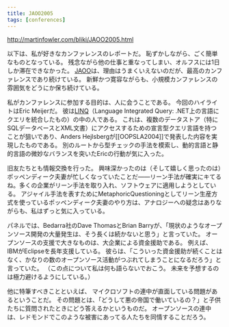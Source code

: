 ```yaml
---
title: JAOO2005
tags: [conferences]
---
```


http://martinfowler.com/bliki/JAOO2005.html

以下は、私が好きなカンファレンスのレポートだ。
恥ずかしながら、ごく簡単なものとなっている。
残念ながら他の仕事と重なってしまい、オルフスには1日しか滞在できなかった。
[JAOO](http://www.jaoo.dk/)は、理由はうまくいえないのだが、最高のカンファレンスであり続けている。
新鮮かつ寛容ながらも、小規模カンファレンスの雰囲気をどうにか保ち続けている。

私がカンファレンスに参加する目的は、人に会うことである。
今回のハイライトはEric Meijerだ。
彼は[LINQ](http://msdn.microsoft.com/netframework/future/linq/)（Language Integrated Query: .NET上の言語にクエリを統合したもの）の中の人である。
これは、複数のデータストア（特にSQLデータベースとXML文書）にアクセスするための宣言型クエリ言語を持つことが狙いであり、Anders Hejlsbergが[[OOPSLA2004]]で発表した内容を実現したものである。
別のルートから型チェックの手法を模索し、動的言語と静的言語の微妙なバランスを突いたEricの行動が気に入った。

旧友たちとも情報交換を行った。
興味深かったのは（そして嬉しく思ったのは）ポッペンディーク夫妻が忙しくなっていたことだ——リーン手法が確実にキてるね。多くの企業がリーン手法を取り入れ、ソフトウェアに適用しようとしている。
アジャイル手法を表すためにMetaphoricQuestioningとしてリーン生産方式を使っているポッペンディーク夫妻のやり方は、アナロジーへの疑念はありながらも、私はずっと気に入っている。

パネルでは、Bedarra社のDave ThomasとBrian Barryが、「現状のようなオープンソース開発の大量発生は、そう長くは続かないと思う」と言っていた。
オープンソースの支援で大きなものは、大企業による資金援助である。
例えば、IBMがEclipseを長年支援している。
彼らは、「こういった資金援助が続くことはなく、かなりの数のオープンソース活動がつぶれてしまうことになるだろう」と言っていた。
（この点について私は何も語らないでおこう。
未来を予想するのは極力避けるようにしている。）

他に特筆すべきことといえば、
マイクロソフトの連中が直面している問題があるということだ。
その問題とは、「どうして悪の帝国で働いているの？」と子供たちに質問されたときにどう答えるかというものだ。
オープンソースの連中は、レドモンドでこのような被害にあってる人たちを同情することだろう。
